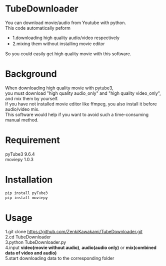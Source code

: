 # TubeDownloader
You can download movie/audio from Youtube with python.  
This code automatically peform  
* 1.downloading high quality audio/video respectively  
* 2.mixing them without installing movie editor　　

So you could easily get high quality movie with this software.  

#  Background
When downloading high quality movie with pytube3,  
you must download "high quality audio_only" and "high quality video_only",  and mix them by yourself.   
If you have not installed movie editor like ffmpeg, you also install it before audio/video mix.  
This software would help if you want to avoid such a time-consuming manual method.

# Requirement
pyTube3 9.6.4  
moviepy 1.0.3  

# Installation

```bash
pip install pyTube3
pip install moviepy
```
# Usage
1.git clone https://github.com/ZenkiKawakami/TubeDownloader.git  
2.cd TubeDownloader  
3.python TubeDownloader.py  
4.input **video(movie without audio)**, **audio(audio only)** or **mix(combined data of video and audio)**  
5.start downloading data to the corresponding folder
